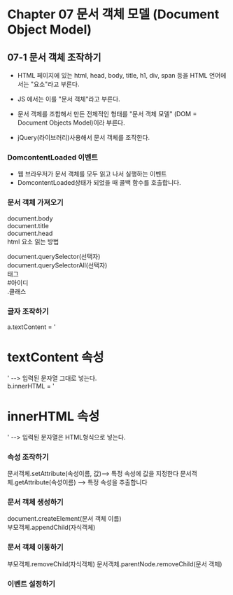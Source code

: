 # Chapter 07 문서 객체 모델 (Document Object Model)

## 07-1 문서 객체 조작하기

 - HTML 페이지에 있는 html, head, body, title, h1, div, span 등을 HTML 언어에서는 "요소"라고 부른다. 
 - JS 에서는 이를 "문서 객체"라고 부른다. 
 
 - 문서 객체를 조합해서 만든 전체적인 형태를 "문서 객체 모델" (DOM = Document Objects Model)이라 부른다. 
 - jQuery(라이브러리)사용해서 문서 객체를 조작한다. 
 
### DomcontentLoaded 이벤트 
- 웹 브라우저가 문서 객체를 모두 읽고 나서 실행하는 이벤트
- DomcontentLoaded상태가 되었을 때 콜백 함수를 호출합니다.

### 문서 객체 가져오기

document.body   
document.title   
document.head   
html 요소 읽는 방법

document.querySelector(선택자)   
document.querySelectorAll(선택자)   
태그   
#아이디   
.클래스   

### 글자 조작하기
a.textContent = '<h1>textContent 속성</h1>' --> 입력된 문자열 그대로 넣는다.   
b.innerHTML = '<h1>innerHTML 속성</h1>' --> 입력된 문자열은 HTML형식으로 넣는다.


### 속성 조작하기
문서객체.setAttribute(속성이름, 값)--> 특정 속성에 값을 지정한다
문서객체.getAttribute(속성이름) --> 특정 속성을 추출합니다


### 문서 객체 생성하기
document.createElement(문서 객체 이름)   
부모객체.appendChild(자식객체)   

### 문서 객체 이동하기
부모객체.removeChild(자식객체)
문서객체.parentNode.removeChild(문서 객체)

### 이벤트 설정하기



